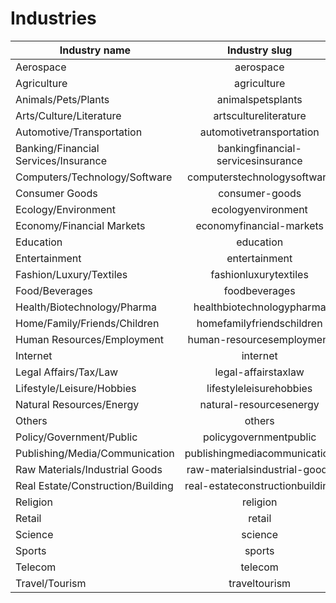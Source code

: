 # Industries

| Industry name | Industry slug
| ------------- |:-------------:|
| Aerospace |  aerospace |
| Agriculture | agriculture |
| Animals/Pets/Plants |  animalspetsplants |
| Arts/Culture/Literature | artscultureliterature |
| Automotive/Transportation |  automotivetransportation |
| Banking/Financial Services/Insurance |  bankingfinancial-servicesinsurance |
| Computers/Technology/Software | computerstechnologysoftware |
| Consumer Goods |  consumer-goods |
| Ecology/Environment | ecologyenvironment |
| Economy/Financial Markets | economyfinancial-markets |
| Education | education |
| Entertainment |  entertainment |
| Fashion/Luxury/Textiles | fashionluxurytextiles |
| Food/Beverages | foodbeverages |
| Health/Biotechnology/Pharma | healthbiotechnologypharma |
| Home/Family/Friends/Children | homefamilyfriendschildren |
| Human Resources/Employment | human-resourcesemployment |
| Internet |  internet |
| Legal Affairs/Tax/Law | legal-affairstaxlaw |
| Lifestyle/Leisure/Hobbies | lifestyleleisurehobbies |
| Natural Resources/Energy | natural-resourcesenergy |
| Others |  others |
| Policy/Government/Public | policygovernmentpublic |
| Publishing/Media/Communication | publishingmediacommunication |
| Raw Materials/Industrial Goods | raw-materialsindustrial-goods |
| Real Estate/Construction/Building | real-estateconstructionbuilding |
| Religion |  religion |
| Retail |  retail |
| Science |  science |
| Sports |  sports |
| Telecom |  telecom |
| Travel/Tourism | traveltourism |
